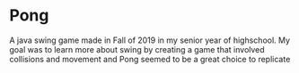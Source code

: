 # Pong
A java swing game made in Fall of 2019 in my senior year of highschool. My goal was to learn more about swing by creating a game that
involved collisions and movement and Pong seemed to be a great choice to replicate
